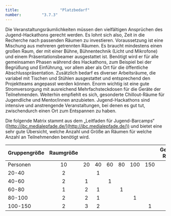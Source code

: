 ```yaml
---
title: 					"Platzbedarf"
number: 		"3.7.3"
---
```


Die Veranstaltungsräumlichkeiten müssen den vielfältigen Ansprüchen des Jugend-Hackathons gerecht werden. Es lohnt sich also, Zeit in die Recherche nach passenden Räumen zu investieren. Voraussetzung ist eine Mischung aus mehreren getrennten Räumen. Es braucht mindestens einen großen Raum, der mit einer Bühne, Bühnentechnik (Licht und Mikrofone) und einem Präsentationsbeamer ausgestattet ist. Benötigt wird er für alle gemeinsamen Phasen während des Hackathons, zum Beispiel bei der Begrüßung und Einführung, vor allem aber als Ort für die öffentliche Abschlusspräsentation. Zusätzlich bedarf es diverser Arbeitsräume, die variabel mit Tischen und Stühlen ausgestattet und entsprechend den Projektteams angepasst werden können. Enorm wichtig ist eine gute Stromversorgung mit ausreichend Mehrfachsteckdosen für die Geräte der Teilnehmenden. Weiterhin empfiehlt es sich, gesonderte Chillout-Räume für Jugendliche und Mentor/innen anzubieten. Jugend-Hackathons sind intensive und anstrengende Veranstaltungen, bei denen es gut tut, zwischendurch einen Ort zum Entspannen zu haben.

Die folgende Matrix stammt aus dem „Leitfaden für Jugend-Barcamps“ ([http://jbc.medialepfade.de/](http://jbc.medialepfade.de/)) und bietet eine sehr gute Übersicht, welche Anzahl und Größe an Räumen für welche Anzahl an Teilnehmenden benötigt wird.

| Gruppengröße | Raumgröße |          |          |          |          |           |           | Gesamt-Räume |
|--------------|:-----------:|:-----------:|:-----------:|:-----------:|:-----------:|:-----------:|:-----------:|:-----------:|
| Personen |  10 | 20  | 40 | 60 | 80 | 100 | 150 |              |
| 20-40        |     2     |          |     1    |          |          |           |           |       3      |
| 40-60        |     2     |     1    |          |     1    |          |           |           |       4      |
| 60-80        |     1     |     2    |     1    |          |     1    |           |           |       5      |
| 80-100       |     2     |     2    |     1    |          |          |     1     |           |       6      |
| 100-150      |     2     |     3    |     2    |          |          |           |     1     |       8      |




